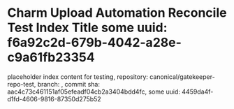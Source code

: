# Charm Upload Automation Reconcile Test Index Title some uuid: f6a92c2d-679b-4042-a28e-c9a61fb23354
 placeholder index content for testing,  repository: canonical/gatekeeper-repo-test,  branch: ,  commit sha: aac4c73c461151af05efeadf04cb2a3404bdd4fc,  some uuid: 4459da4f-d1fd-4606-9816-87350d275b52
